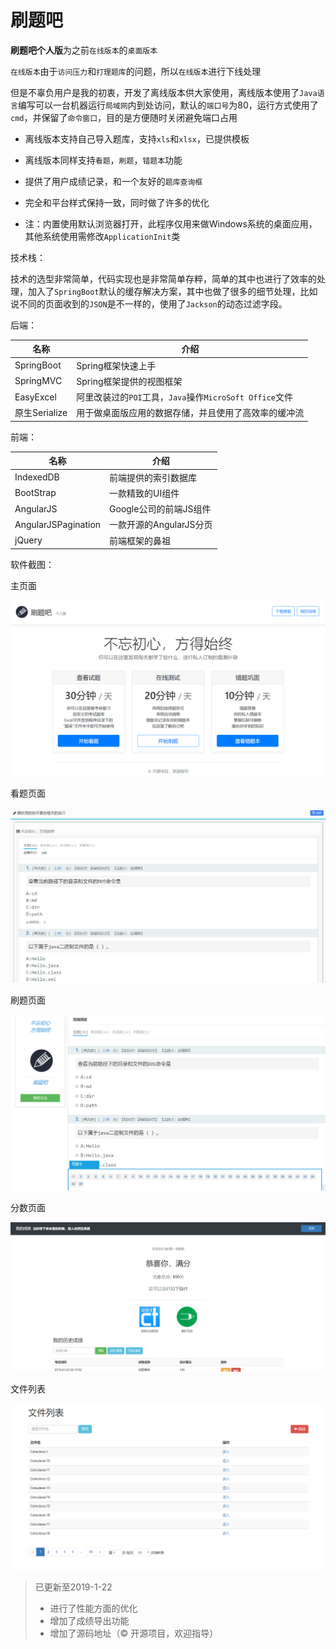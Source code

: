 # 刷题吧

**刷题吧个人版**为之前`在线版本`的`桌面版本`

`在线版本`由于`访问压力`和`打理题库`的问题，所以`在线版本`进行下线处理

但是不辜负用户是我的初衷，开发了离线版本供大家使用，离线版本使用了`Java语言`编写可以一台机器运行`局域网`内到处访问，默认的`端口号`为80，运行方式使用了`cmd`，并保留了`命令窗口`，目的是方便随时关闭避免端口占用

+ 离线版本支持自己导入题库，支持`xls`和`xlsx`，已提供模板

+ 离线版本同样支持`看题`，`刷题`，`错题本`功能

+ 提供了用户成绩记录，和一个友好的`题库查询框`

+ 完全和平台样式保持一致，同时做了许多的优化

+ 注：内置使用默认浏览器打开，此程序仅用来做Windows系统的桌面应用，其他系统使用需修改`ApplicationInit`类

技术栈：

技术的选型非常简单，代码实现也是非常简单存粹，简单的其中也进行了效率的处理，加入了`SpringBoot`默认的缓存解决方案，其中也做了很多的细节处理，比如说不同的页面收到的`JSON`是不一样的，使用了`Jackson`的动态过滤字段。

后端：

| 名称          | 介绍                                                    |
| ------------- | ------------------------------------------------------- |
| SpringBoot    | Spring框架快速上手                                      |
| SpringMVC     | Spring框架提供的视图框架                                |
| EasyExcel     | 阿里改装过的`POI`工具，`Java`操作`MicroSoft Office`文件 |
| 原生Serialize | 用于做桌面版应用的数据存储，并且使用了高效率的缓冲流    |

前端：

| 名称                | 介绍                    |
| ------------------- | ----------------------- |
| IndexedDB           | 前端提供的索引数据库    |
| BootStrap           | 一款精致的UI组件        |
| AngularJS           | Google公司的前端JS组件  |
| AngularJSPagination | 一款开源的AngularJS分页 |
| jQuery              | 前端框架的鼻祖          |

软件截图：

主页面

![主页面](images/main.png)

看题页面

![看题页面](images/lookPaper.png)

刷题页面

![刷题页面](images/examPaper.png)

分数页面

![分数页面](images/score.png)

文件列表

![文件列表](images/fileList.png)

> 已更新至2019-1-22
>
> + 进行了性能方面的优化
> + 增加了成绩导出功能
> + 增加了源码地址（© 开源项目，欢迎指导）
